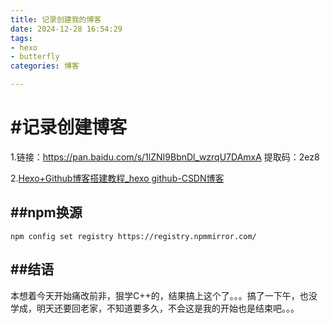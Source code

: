 ```yaml
---
title: 记录创建我的博客
date: 2024-12-28 16:54:29
tags: 
- hexo
- butterfly
categories: 博客

---
```


# #记录创建博客

1.链接：https://pan.baidu.com/s/1lZNI9BbnDl_wzrqU7DAmxA 提取码：2ez8

2.[Hexo+Github博客搭建教程_hexo github-CSDN博客](https://blog.csdn.net/qq_58608526/article/details/124652412)

## ##npm换源

```
npm config set registry https://registry.npmmirror.com/
```

## ##结语

本想着今天开始痛改前非，狠学C++的，结果搞上这个了。。。搞了一下午，也没学成，明天还要回老家，不知道要多久，不会这是我的开始也是结束吧。。。
